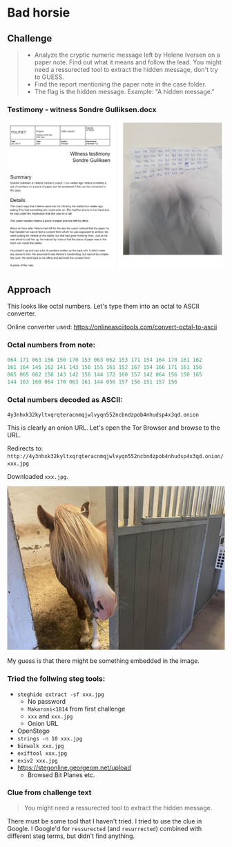 # Bad horsie

## Challenge

> - Analyze the cryptic numeric message left by Helene Iversen on a paper note. Find out what it means and follow the lead. You might need a ressurected tool to extract the hidden message, don't try to GUESS.
> - Find the report mentioning the paper note in the case folder.
> - The flag is the hidden message.
>   Example: "A hidden message."


### Testimony - witness  Sondre Gulliksen.docx

![](note.png "")

## Approach

This looks like octal numbers. Let's type them into an octal to ASCII converter.

Online converter used: https://onlineasciitools.com/convert-octal-to-ascii

### Octal numbers from note:
```c
064 171 063 156 150 170 153 063 062 153 171 154 164 170 161 162
161 164 145 162 141 143 156 155 161 152 167 154 166 171 161 156
065 065 062 156 143 142 156 144 172 160 157 142 064 156 150 165
144 163 160 064 170 063 161 144 056 157 156 151 157 156
```

### Octal numbers decoded as ASCII:
```
4y3nhxk32kyltxqrqteracnmqjwlvyqn552ncbndzpob4nhudsp4x3qd.onion
```

This is clearly an onion URL. Let's open the Tor Browser and browse to the URL.

Redirects to: `http://4y3nhxk32kyltxqrqteracnmqjwlvyqn552ncbndzpob4nhudsp4x3qd.onion/xxx.jpg`

Downloaded `xxx.jpg`.

![](xxx.jpg "")

My guess is that there might be something embedded in the image.

### Tried the follwing steg tools:
- `steghide extract -sf xxx.jpg`
  - No password
  - `Makaroni<1814` from first challenge
  - `xxx` and `xxx.jpg`
  - Onion URL
- OpenStego
- `strings -n 10 xxx.jpg`
- `binwalk xxx.jpg`
- `exiftool xxx.jpg`
- `exiv2 xxx.jpg`
- https://stegonline.georgeom.net/upload
  - Browsed Bit Planes etc.


### Clue from challenge text

> You might need a ressurected tool to extract the hidden message.

There must be some tool that I haven't tried. I tried to use the clue in Google. I Google'd for `ressurected` (and `resurrected`) combined with different steg terms, but didn't find anything.